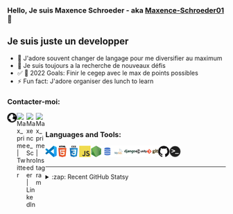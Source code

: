 ### Hello, Je suis Maxence Schroeder - aka [Maxence-Schroeder01][website] 👋 

## Je suis juste un developper

- 🌱 J'adore souvent changer de langage pour me diversifier au maximum 
- 👯 Je suis toujours a la recherche de nouveaux défis
- ✅ 🥅 2022 Goals: Finir le cegep avec le max de points possibles
- ⚡ Fun fact: J'adore organiser des lunch to learn

### Contacter-moi:

[<img align="left" alt="Maxence-schroeder01" width="22px" src="https://raw.githubusercontent.com/iconic/open-iconic/master/svg/globe.svg" />][website]
[<img align="left" alt="Max_prime | Twitter" width="22px" src="https://cdn.jsdelivr.net/npm/simple-icons@v3/icons/twitter.svg" />][twitter]
[<img align="left" alt="Maxence_Schroeder | LinkedIn" width="22px" src="https://cdn.jsdelivr.net/npm/simple-icons@v3/icons/linkedin.svg" />][linkedin]
[<img align="left" alt="Max_prime | Instagram" width="22px" src="https://cdn.jsdelivr.net/npm/simple-icons@v3/icons/instagram.svg" />][instagram]

<br />

### Languages and Tools:

[<img align="left" alt="Visual Studio Code" width="26px" src="https://raw.githubusercontent.com/github/explore/80688e429a7d4ef2fca1e82350fe8e3517d3494d/topics/visual-studio-code/visual-studio-code.png" />][webdevplaylist]
[<img align="left" alt="HTML5" width="26px" src="https://raw.githubusercontent.com/github/explore/80688e429a7d4ef2fca1e82350fe8e3517d3494d/topics/html/html.png" />][webdevplaylist]
[<img align="left" alt="CSS3" width="26px" src="https://raw.githubusercontent.com/github/explore/80688e429a7d4ef2fca1e82350fe8e3517d3494d/topics/css/css.png" />][cssplaylist]
[<img align="left" alt="JavaScript" width="26px" src="https://raw.githubusercontent.com/github/explore/80688e429a7d4ef2fca1e82350fe8e3517d3494d/topics/javascript/javascript.png" />][jsplaylist]
[<img align="left" alt="Node.js" width="26px" src="https://raw.githubusercontent.com/github/explore/80688e429a7d4ef2fca1e82350fe8e3517d3494d/topics/nodejs/nodejs.png" />][webdevplaylist]
[<img align="left" alt="SQL" width="26px" src="https://raw.githubusercontent.com/github/explore/80688e429a7d4ef2fca1e82350fe8e3517d3494d/topics/sql/sql.png" />][webdevplaylist]
[<img align="left" alt="MySQL" width="26px" src="https://raw.githubusercontent.com/github/explore/80688e429a7d4ef2fca1e82350fe8e3517d3494d/topics/mysql/mysql.png" />][webdevplaylist]
[<img align="left" alt="Python-Django" width="26px" src="https://raw.githubusercontent.com/github/explore/80688e429a7d4ef2fca1e82350fe8e3517d3494d/topics/django/django.png" />][webdevplaylist]
[<img align="left" alt="Unity" width="26px" src="https://raw.githubusercontent.com/github/explore/80688e429a7d4ef2fca1e82350fe8e3517d3494d/topics/unity/unity.png" />][Unity]
[<img align="left" alt="Git" width="26px" src="https://raw.githubusercontent.com/github/explore/80688e429a7d4ef2fca1e82350fe8e3517d3494d/topics/git/git.png" />][webdevplaylist]
[<img align="left" alt="GitHub" width="26px" src="https://raw.githubusercontent.com/github/explore/78df643247d429f6cc873026c0622819ad797942/topics/github/github.png" />][webdevplaylist]
[<img align="left" alt="Terminal" width="26px" src="https://raw.githubusercontent.com/github/explore/80688e429a7d4ef2fca1e82350fe8e3517d3494d/topics/terminal/terminal.png" />][webdevplaylist]

<br />
<br />

---

<details>
  <summary>:zap: Recent GitHub Statsy</summary>
  
<!--START_SECTION:activity-->
[![willianrod's wakatime stats](https://github-readme-stats.vercel.app/api/wakatime?Maxence-schroeder01=willianrod)](https://github.com/anuraghazra/github-readme-stats)
<!--END_SECTION:activity-->

</details>

[website]: https://maxence-schroeder.com
[twitter]: https://twitter.com/MaxPrime__
[instagram]: https://www.instagram.com/prime.max/
[linkedin]: https://www.linkedin.com/in/maxence-schroeder-64056a197/
[webdevplaylist]: https://www.youtube.com/playlist?list=PLkwxH9e_vrAJ0WbEsFA9W3I1W-g_BTsbt
[jsplaylist]: https://www.youtube.com/playlist?list=PLkwxH9e_vrALRJKu7wfXby3MKeflhTu6B
[cssplaylist]: https://www.youtube.com/playlist?list=PLkwxH9e_vrALSdvZuEh6gqQdmDoDIoqz4
[reactplaylist]: https://www.youtube.com/playlist?list=PLkwxH9e_vrAK4TdffpxKY3QGyHCpxFcQ0
[Unity]: https://unity.com/
[python]: https://www.djangoproject.com/
